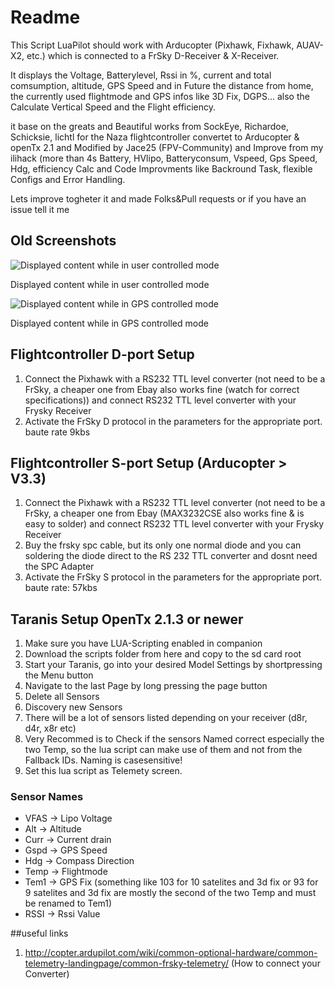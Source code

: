 # Readme
This Script LuaPilot should work with Arducopter (Pixhawk, Fixhawk, AUAV-X2, etc.) which
is connected to a FrSky D-Receiver & X-Receiver.

It displays the Voltage, Batterylevel, Rssi in %, current and total comsumption, altitude, GPS Speed and in Future the distance from home, the currently used flightmode and GPS infos like 3D Fix, DGPS... also the Calculate Vertical Speed and the Flight efficiency.

it base on the greats and Beautiful works from SockEye, Richardoe, Schicksie, lichtl  for the Naza flightcontroller convertet to Arducopter & openTx 2.1 and Modified by Jace25 (FPV-Community) and Improve from my ilihack (more than 4s Battery, HVlipo, Batteryconsum, Vspeed, Gps Speed, Hdg, efficiency Calc and Code Improvments like Backround Task, flexible Configs and Error Handling.

Lets improve togheter it and made Folks&Pull requests or if you have an issue tell it me 


## Old Screenshots
![Displayed content while in user controlled mode](https://raw.githubusercontent.com/Jace25/LUA-Taranis-Pixhawk/master/lua1.JPG)

Displayed content while in user controlled mode



![Displayed content while in GPS controlled mode](https://raw.githubusercontent.com/Jace25/LUA-Taranis-Pixhawk/master/lua2.JPG)

Displayed content while in GPS controlled mode

## Flightcontroller D-port Setup
1. Connect the Pixhawk with a RS232 TTL level converter (not need to be a FrSky, a cheaper one from Ebay also works fine (watch for correct specifications)) and connect RS232 TTL level converter with your Frysky Receiver
2. Activate the FrSky D protocol in the parameters for the appropriate port. baute rate 9kbs

## Flightcontroller S-port Setup (Arducopter > V3.3)
1. Connect the Pixhawk with a RS232 TTL level converter (not need to be a FrSky, a cheaper one from Ebay (MAX3232CSE also works fine & is easy to solder) and connect RS232 TTL level converter with your Frysky Receiver
2. Buy the frsky spc cable, but its only one normal diode and you can soldering the diode direct to the RS 232 TTL converter and dosnt need the SPC Adapter
3. Activate the FrSky S protocol in the parameters for the appropriate port. baute rate: 57kbs


## Taranis Setup OpenTx 2.1.3 or newer
1. Make sure you have LUA-Scripting enabled in companion
2. Download the scripts folder from here and copy to the sd card root
3. Start your Taranis, go into your desired Model Settings by shortpressing the Menu button
4. Navigate to the last Page by long pressing the page button
5. Delete all Sensors
6. Discovery new Sensors
7. There will be a lot of sensors listed depending on your receiver (d8r, d4r, x8r etc)
8. Very Recommed is to Check if the sensors Named correct  especially the two Temp, so the lua script can make use of them and not from the Fallback IDs. Naming is casesensitive!
9. Set this lua script as Telemety screen.

### Sensor Names
* VFAS -> Lipo Voltage
* Alt -> Altitude
* Curr -> Current drain
* Gspd -> GPS Speed
* Hdg -> Compass Direction
* Temp -> Flightmode
* Tem1 -> GPS Fix (something like 103 for 10 satelites and 3d fix or 93 for 9 satelites and 3d fix are mostly the second of the two Temp and must be renamed to Tem1)
* RSSI -> Rssi Value


##useful links
1. http://copter.ardupilot.com/wiki/common-optional-hardware/common-telemetry-landingpage/common-frsky-telemetry/ (How to connect your Converter)



